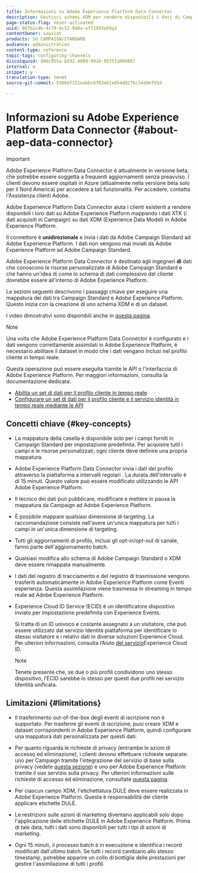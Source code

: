 ```yaml
---
title: Informazioni su Adobe Experience Platform Data Connector
description: Gestisci schemi XDM per rendere disponibili i dati di Campaign Standard su Adobe Experience Platform.
page-status-flag: never-activated
uuid: 867b1c4b-4c79-4c52-9d0a-ef71993e50a2
contentOwner: sauviat
products: SG_CAMPAIGN/STANDARD
audience: administration
content-type: reference
topic-tags: configuring-channels
discoiquuid: 406c955a-b2d2-4099-9918-95f5fa966067
internal: n
snippet: y
translation-type: tm+mt
source-git-commit: 9388df151eabbc6f63461e854d0276c14d9ef93d

---
```



# Informazioni su Adobe Experience Platform Data Connector {#about-aep-data-connector}

>[!IMPORTANT]
>
>Adobe Experience Platform Data Connector è attualmente in versione beta, che potrebbe essere soggetta a frequenti aggiornamenti senza preavviso. I clienti devono essere ospitati in Azure (attualmente nella versione beta solo per il Nord America) per accedere a tali funzionalità. Per accedere, contatta l&#39;Assistenza clienti Adobe.

Adobe Experience Platform Data Connector aiuta i clienti esistenti a rendere disponibili i loro dati su Adobe Experience Platform mappando i dati XTK (i dati acquisiti in Campaign) su dati XDM (Experience Data Model) in Adobe Experience Platform.

Il connettore è **unidirezionale** e invia i dati da Adobe Campaign Standard ad Adobe Experience Platform. I dati non vengono mai inviati da Adobe Experience Platform ad Adobe Campaign Standard.

Adobe Experience Platform Data Connector è destinato agli ingegneri **di** dati che conoscono le risorse personalizzate di Adobe Campaign Standard e che hanno un&#39;idea di come lo schema di dati complessivo del cliente dovrebbe essere all&#39;interno di Adobe Experience Platform.

Le sezioni seguenti descrivono i passaggi chiave per eseguire una mappatura dei dati tra Campaign Standard e Adobe Experience Platform. Questo inizia con la creazione di uno schema XDM e di un dataset.

I video dimostrativi sono disponibili anche in [questa pagina](https://docs.adobe.com/content/help/en/campaign-learn/campaign-standard-tutorials/administrating/adobe-experience-platform-data-connector/understanding-the-adobe-experience-platform-data-connector.html).

>[!NOTE]
>Una volta che Adobe Experience Platform Data Connector è configurato e i dati vengono correttamente assimilati in Adobe Experience Platform, è necessario abilitare il dataset in modo che i dati vengano inclusi nel profilo cliente in tempo reale.
>
>Questa operazione può essere eseguita tramite le API o l&#39;interfaccia di Adobe Experience Platform. Per maggiori informazioni, consulta la documentazione dedicata:
>
>* [Abilita un set di dati per il profilo cliente in tempo reale](https://docs.adobe.com/content/help/en/experience-platform/rtcdp/datasets/dataset.html)
>* [Configurare un set di dati per il profilo cliente e il servizio identità in tempo reale mediante le API](https://docs.adobe.com/content/help/en/experience-platform/catalog/api/getting-started.html)


## Concetti chiave {#key-concepts}

* La mappatura della casella è disponibile solo per i campi forniti in Campaign Standard per impostazione predefinita. Per acquisire tutti i campi e le risorse personalizzati, ogni cliente deve definire una propria mappatura.

* Adobe Experience Platform Data Connector invia i dati del profilo attraverso la piattaforma a intervalli regolari &#x200B;. La durata dell&#39;intervallo è di 15 minuti. Questo valore può essere modificato utilizzando le API [](https://docs.adobe.com/content/help/en/experience-platform/ingestion/home.html)Adobe Experience Platform.

* Il tecnico dei dati può pubblicare, modificare e mettere in pausa la mappatura da Campaign ad Adobe Experience Platform.

* È possibile mappare qualsiasi dimensione di targeting. La raccomandazione consiste nell&#39;avere un&#39;unica mappatura per tutti i campi in un&#39;unica dimensione di targeting.

* Tutti gli aggiornamenti di profilo, inclusi gli opt-in/opt-out di canale, fanno parte dell&#39;aggiornamento batch.

* Qualsiasi modifica allo schema di Adobe Campaign Standard o XDM deve essere rimappata manualmente. &#x200B;

* I dati del registro di tracciamento e del registro di trasmissione vengono trasferiti automaticamente in Adobe Experience Platform come Eventi esperienza. Questa assimilazione viene trasmessa in streaming in tempo reale ad Adobe Experience Platform.

* Experience Cloud ID Service (ECID) è un identificatore dispositivo inviato per impostazione predefinita con Experience Events.

   Si tratta di un ID univoco e costante assegnato a un visitatore, che può essere utilizzato dal servizio Identità piattaforma per identificare lo stesso visitatore e i relativi dati in diverse soluzioni Experience Cloud. Per ulteriori informazioni, consulta l’Aiuto [del servizio](https://docs.adobe.com/content/help/en/id-service/using/home.html)Experience Cloud ID.

   >[!NOTE]
   >
   >Tenete presente che, se due o più profili condividono uno stesso dispositivo, l’ECID sarebbe lo stesso per questi due profili nel servizio Identità unificata.

## Limitazioni {#limitations}

* Il trasferimento out-of-the-box degli eventi di iscrizione non è supportato. Per trasferire gli eventi di iscrizione, puoi creare XDM e dataset corrispondenti in Adobe Experience Platform, quindi configurare una mappatura dati personalizzata per questi dati.

* Per quanto riguarda le richieste di privacy (entrambe le azioni di accesso ed eliminazione), i clienti devono effettuare richieste separate: uno per Campaign tramite l&#39;integrazione del servizio di base sulla privacy (vedete [questa sezione](https://helpx.adobe.com/campaign/kb/acs-privacy.html#righttoaccess)) e uno per Adobe Experience Platform tramite il suo servizio [](https://helpx.adobe.com/campaign/kb/acs-privacy.html#ccpa)sulla privacy. Per ulteriori informazioni sulle richieste di accesso ed eliminazione, consultate [questa pagina](https://helpx.adobe.com/campaign/kb/acs-privacy.html#righttoaccess).

* Per ciascun campo XDM, l&#39;etichettatura DULE deve essere realizzata in Adobe Experience Platform. Questa è responsabilità del cliente applicare etichette DULE.

* Le restrizioni sulle azioni di marketing diventano applicabili solo dopo l&#39;applicazione delle etichette DULE in Adobe Experience Platform. Prima di tale data, tutti i dati sono disponibili per tutti i tipi di azioni di marketing.

* Ogni 15 minuti, il processo batch è in esecuzione e identifica i record modificati dall&#39;ultimo batch. Se tutti i record cambiano allo stesso timestamp, potrebbe apparire un collo di bottiglia delle prestazioni per gestire l&#39;assimilazione di tutti i profili
